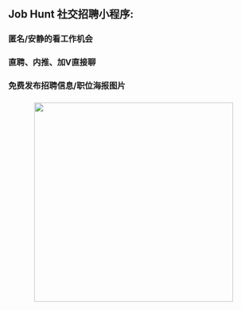 ## Job Hunt 社交招聘小程序:

### 匿名/安静的看工作机会     
### 直聘、内推、加V直接聊
### 免费发布招聘信息/职位海报图片
### 
<p align="center">
<img src="https://6a6f-job-hunt-bvzy1-1259590017.tcb.qcloud.la/adForGithub/jobhunt-javaguide.png" style="margin: 0 auto;width:400px"/>
</p>
